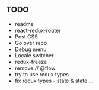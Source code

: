 ## TODO

- readme
- react-redux-router
- Post CSS
- Go over repo
- Debug menu
- Locale switcher
- redux-freeze
- remove // @flow
- try to use redux types
- fix redux types - state & state....
